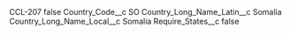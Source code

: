 <?xml version="1.0" encoding="UTF-8"?>
<CustomMetadata xmlns="http://soap.sforce.com/2006/04/metadata" xmlns:xsi="http://www.w3.org/2001/XMLSchema-instance" xmlns:xsd="http://www.w3.org/2001/XMLSchema">
    <label>CCL-207</label>
    <protected>false</protected>
    <values>
        <field>Country_Code__c</field>
        <value xsi:type="xsd:string">SO</value>
    </values>
    <values>
        <field>Country_Long_Name_Latin__c</field>
        <value xsi:type="xsd:string">Somalia</value>
    </values>
    <values>
        <field>Country_Long_Name_Local__c</field>
        <value xsi:type="xsd:string">Somalia</value>
    </values>
    <values>
        <field>Require_States__c</field>
        <value xsi:type="xsd:boolean">false</value>
    </values>
</CustomMetadata>
